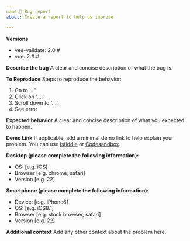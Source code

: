 ```yaml
---
name:🐛 Bug report
about: Create a report to help us improve

---
```


**Versions**

- vee-validate: 2.0.#
- vue: 2.#.#

**Describe the bug**
A clear and concise description of what the bug is.

**To Reproduce**
Steps to reproduce the behavior:
1. Go to '...'
2. Click on '....'
3. Scroll down to '....'
4. See error

**Expected behavior**
A clear and concise description of what you expected to happen.

**Demo Link**
If applicable, add a minimal demo link to help explain your problem. You can use [jsfiddle](https://jsfiddle.net/) or [Codesandbox](https://codesandbox.io/).

**Desktop (please complete the following information):**
 - OS: [e.g. iOS]
 - Browser [e.g. chrome, safari]
 - Version [e.g. 22]

**Smartphone (please complete the following information):**
 - Device: [e.g. iPhone6]
 - OS: [e.g. iOS8.1]
 - Browser [e.g. stock browser, safari]
 - Version [e.g. 22]

**Additional context**
Add any other context about the problem here.
